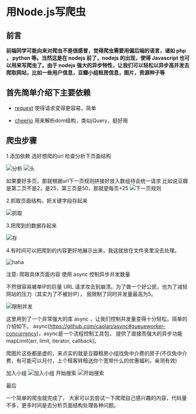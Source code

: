 # 用Node.js写爬虫 #

## 前言 ##

**前端同学可能向来对爬虫不是很感冒，觉得爬虫需要用偏后端的语言，诸如 php ， python 等。当然这是在 nodejs 前了，nodejs 的出现，使得 Javascript 也可以用来写爬虫了。由于 nodejs 强大的异步特性，让我们可以轻松以异步高并发去爬取网站，比如一些用户信息，豆瓣小组租房信息，图片，资源种子等**

## 首先简单介绍下主要依赖 ##

* [request](https://github.com/request/request)  使得请求变得更容易，简单

* [cheerio](https://github.com/cheeriojs/cheerio)   用来解析dom结构，类似jQuery，挺好用

## 爬虫步骤 ##

1.添加依赖 选好想爬的url 检查分析下页面结构

![分析](https://raw.githubusercontent.com/huangshanhe/nodejs-Spider/master/imgs/%E5%88%86%E6%9E%90.png)
![头](https://raw.githubusercontent.com/huangshanhe/nodejs-Spider/master/imgs/%E5%A4%B4.png)

如果要好多页，那就根据url下一页规则拼接好放入数组待会统一请求
比如说豆瓣是第二页不是2，是25，第三页是50，那就是每页+25
![下一页规则](https://raw.githubusercontent.com/huangshanhe/nodejs-Spider/master/imgs/%E4%B8%8B%E4%B8%80%E9%A1%B5%E8%A7%84%E5%88%99.png)

2.抓取页面结构，把关键字段存起来

![抓取](https://raw.githubusercontent.com/huangshanhe/nodejs-Spider/master/imgs/%E6%8B%BF%E6%95%B0%E6%8D%AE.png)

3.把爬到的数据存起来

![存](https://raw.githubusercontent.com/huangshanhe/nodejs-Spider/master/imgs/%E5%AD%98.png)

4.有时间可以把爬到的内容更好地展示出来，我这就放在文件夹里没去处理。

![haha](https://raw.githubusercontent.com/huangshanhe/nodejs-Spider/master/imgs/%E6%88%AA%E5%9B%BE.png)

注意: 爬取具体页面内容 使用 async 控制异步并发数量 

不然很容易被单IP的巨量 URL 请求攻击到崩溃。为了做一个好公民，也为了减轻网站的压力（其实为了不被封IP），
我限制了同时并发量最高为5。

![限制并发](https://raw.githubusercontent.com/huangshanhe/nodejs-Spider/master/imgs/limit.png)

这里用到了一个非常强大的库 async ，让我们控制并发量变得十分轻松，简单的介绍如下。
async(https://github.com/caolan/async#queueworker-concurrency)，async是一个流程控制工具包，
提供了直接而强大的异步功能mapLimit(arr, limit, iterator, callback)。

爬图片这些都是虚的，来点实的就是豆瓣租房小组找免中介费的房子(不仅免中介费，有可能可以月付，上个租客转租送你个宽带什么的优惠福利，亲测有效)

加入小组
![加入小组](https://raw.githubusercontent.com/huangshanhe/nodejs-Spider/master/imgs/%E8%B1%86%E7%93%A3%E7%A7%9F%E6%88%BF.png)
开始搜索
![开始搜索](https://raw.githubusercontent.com/huangshanhe/nodejs-Spider/master/imgs/%E7%A7%9F%E6%88%BF.png)

最后

一个简单的爬虫就完成了， 大家可以去尝试一下爬爬自己感兴趣的内容，代码量不多，更多时间是去分析页面结构处理各种问题。
